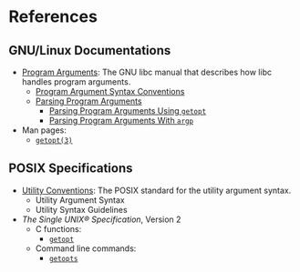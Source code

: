 # References

## GNU/Linux Documentations

* [Program Arguments](https://www.gnu.org/software/libc/manual/html_node/Program-Arguments.html): The GNU libc manual that describes how libc handles program arguments.
    * [Program Argument Syntax Conventions](https://www.gnu.org/software/libc/manual/html_node/Argument-Syntax.html)
    * [Parsing Program Arguments](https://www.gnu.org/software/libc/manual/html_node/Parsing-Program-Arguments.html)
        * [Parsing Program Arguments Using `getopt`](https://www.gnu.org/software/libc/manual/html_node/Getopt.html)
        * [Parsing Program Arguments With `argp`](https://www.gnu.org/software/libc/manual/html_node/Argp.html)
* Man pages:
    * [`getopt(3)`](https://www.google.com/url?sa=t&rct=j&q=&esrc=s&source=web&cd=&cad=rja&uact=8&ved=2ahUKEwjD48Oo_8iEAxUzEVkFHfcLDxoQFnoECBoQAQ&url=https%3A%2F%2Fman7.org%2Flinux%2Fman-pages%2Fman3%2Fgetopt.3.html&usg=AOvVaw3R__CLI6hUb2lF5JY80OEu&opi=89978449)

## POSIX Specifications

* [Utility Conventions](https://pubs.opengroup.org/onlinepubs/9699919799/basedefs/V1_chap12.html): The POSIX standard for the utility argument syntax.
    * Utility Argument Syntax
    * Utility Syntax Guidelines
* _The Single UNIX® Specification_, Version 2
    * C functions:
        * [`getopt`](https://pubs.opengroup.org/onlinepubs/7908799/xsh/getopt.html)
    * Command line commands:
        * [`getopts`](https://pubs.opengroup.org/onlinepubs/7908799/xcu/getopts.html)